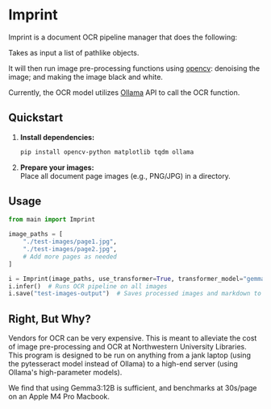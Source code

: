 # Imprint

Imprint is a document OCR pipeline manager that does the following:

Takes as input a list of pathlike objects.

It will then run image pre-processing functions using [opencv](https://github.com/opencv/opencv-python): denoising the image; and making the image black and white.

Currently, the OCR model utilizes [Ollama](https://github.com/ollama/ollama) API to call the OCR function.

## Quickstart

1. **Install dependencies:**

   ```bash
   pip install opencv-python matplotlib tqdm ollama
   ```

2. **Prepare your images:**  
   Place all document page images (e.g., PNG/JPG) in a directory.

## Usage

```python
from main import Imprint

image_paths = [
    "./test-images/page1.jpg",
    "./test-images/page2.jpg",
    # Add more pages as needed
]

i = Imprint(image_paths, use_transformer=True, transformer_model="gemma3:12b")
i.infer()  # Runs OCR pipeline on all images
i.save("test-images-output")  # Saves processed images and markdown to output_dir
```

## Right, But Why?

Vendors for OCR can be very expensive. This is meant to alleviate the cost of image pre-processing and OCR at Northwestern University Libraries. This program is designed to be run on anything from a jank laptop (using the pytesseract model instead of Ollama) to a high-end server (using Ollama's high-parameter models).

We find that using Gemma3:12B is sufficient, and benchmarks at 30s/page on an Apple M4 Pro Macbook.
